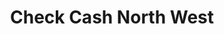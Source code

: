---
title: Check Cash North West
slug: check-cash-north-west
updated-on: '2024-05-30T13:44:31.749Z'
created-on: '2024-05-30T13:41:46.671Z'
published-on: '2024-05-30T13:54:32.469Z'
f_city-state-2:
- cms/city/bend-or.md
- cms/city/roseburg-or.md
- cms/city/redmond-or.md
- cms/city/canby-or.md
- cms/city/albany-or.md
- cms/city/salem-or.md
- cms/city/eugene-or.md
- cms/city/woodburn-or.md
- cms/city/springfield-or.md
- cms/city/medford-or.md
- cms/city/coos-bay-or.md
- cms/city/grants-pass-or.md
- cms/city/myrtle-creek-or.md
- cms/city/prineville-or.md
f_locations:
- cms/payday-loan/check-cash-north-west-10549.md
- cms/payday-loan/check-cash-north-west-10550.md
- cms/payday-loan/check-cash-north-west-10551.md
- cms/payday-loan/check-cash-north-west-10552.md
- cms/payday-loan/check-cash-north-west-10553.md
- cms/payday-loan/check-cash-north-west-10554.md
- cms/payday-loan/check-cash-north-west-10555.md
- cms/payday-loan/check-cash-north-west-10556.md
- cms/payday-loan/check-cash-north-west-10557.md
- cms/payday-loan/check-cash-north-west-10558.md
- cms/payday-loan/check-cash-north-west-10559.md
- cms/payday-loan/check-cash-north-west-10560.md
- cms/payday-loan/check-cash-north-west-10561.md
- cms/payday-loan/check-cash-north-west-10562.md
- cms/payday-loan/check-cash-north-west-10563.md
- cms/payday-loan/check-cash-north-west-10564.md
- cms/payday-loan/check-cash-north-west-10565.md
- cms/payday-loan/check-cash-north-west-10566.md
- cms/payday-loan/check-cash-north-west-10567.md
- cms/payday-loan/check-cash-north-west-10568.md
- cms/payday-loan/check-cash-north-west-10569.md
- cms/payday-loan/check-cash-north-west-10570.md
- cms/payday-loan/check-cash-north-west-10571.md
- cms/payday-loan/check-cash-north-west-10572.md
- cms/payday-loan/check-cash-north-west-10573.md
- cms/payday-loan/check-cash-north-west-10574.md
- cms/payday-loan/check-cash-north-west-10575.md
- cms/payday-loan/check-cash-north-west-10576.md
- cms/payday-loan/check-cash-north-west-10577.md
f_states:
- cms/state/oregon.md
layout: '[company].html'
tags: company
---